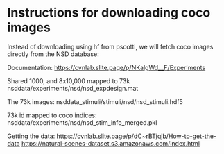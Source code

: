 # Instructions for downloading coco images

Instead of downloading using hf from pscotti, we will fetch coco images directly from the NSD database:

Documentation: https://cvnlab.slite.page/p/NKalgWd__F/Experiments

Shared 1000, and 8x10,000 mapped to 73k
nsddata/experiments/nsd/nsd_expdesign.mat

The 73k images:
nsddata_stimuli/stimuli/nsd/nsd_stimuli.hdf5

73k id mapped to coco indices:
nsddata/experiments/nsd/nsd_stim_info_merged.pkl

Getting the data: https://cvnlab.slite.page/p/dC~rBTjqjb/How-to-get-the-data
https://natural-scenes-dataset.s3.amazonaws.com/index.html
